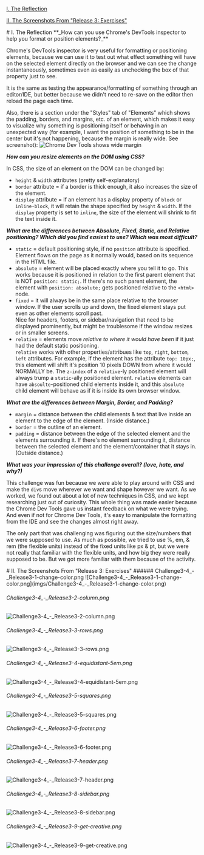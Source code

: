 [I. The Reflection](#reflection)

[II. The Screenshots From "Release 3: Exercises"](#screenshots)

<a name="reflection">
# I. The Reflection
</a>
**_How can you use Chrome's DevTools inspector to help you 
format or position elements?_**

Chrome's DevTools inspector is very useful for formatting 
or positioning elements, because we can use it to test 
out what effect something will have on the selected 
element directly on the browser and we can see the change 
instantaneously, sometimes even as easily as unchecking 
the box of that property just to see.  

It is the same as testing the appearance/formatting of 
something through an editor/IDE, but better because we 
didn't need to re-save on the editor then reload the 
page each time.  

Also, there is a section under the "Styles" tab of "Elements" 
which shows the padding, borders, and margins, etc. of an 
element, which makes it easy to visualize why something is 
positioning itself or behaving in an unexpected way (for 
example, I want the position of something to be in the 
center but it's not happening, because the margin is really 
wide.  See screenshot): 
![Chrome Dev Tools shows wide margin](imgs/chrome-dev-tool.png)

**_How can you resize elements on the DOM using CSS?_**

In CSS, the size of an element on the DOM can be changed by:
* `height` & `width` attributes (pretty self-explanatory)
* `border` attribute = if a border is thick enough, it also 
    increases the size of the element.  
* `display` attribute = if an element has a display 
    property of `block` or `inline-block`, it will retain 
    the shape specified by `height` & `width`.  If the 
    `display` property is set to `inline`, the size of the 
    element will shrink to fit the text inside it.  

**_What are the differences between Absolute, Fixed, Static, and 
Relative positioning? Which did you find easiest to use? Which was 
most difficult?_**

* `static` = default positioning style, if no `position` 
attribute is specified.  Element flows on the page as it 
normally would, based on its sequence in the HTML file.  
* `absolute` = element will be placed exactly where you tell 
it to go.  This works because it is positioned in relation to 
the first parent element that is NOT `position: static;`. If 
there's no such parent element, the element with 
`position: absolute;` gets positioned relative to the 
`<html>` node.  
* `fixed` = it will always be in the same place relative to 
the browser window.  If the user scrolls up and down, the 
fixed element stays put even as other elements scroll past.  
Nice for headers, footers, or sidebar/navigation that need 
to be displayed prominently, but might be troublesome if the 
window resizes or in smaller screens.  
* `relative` = elements move _relative to where it would have 
been_ if it just had the default static positioning.  
`relative` works with other properties/attribues like 
`top`, `right`, `bottom`, `left` attributes.  For example, if 
the element has the attribute `top: 10px;`, this element will 
shift it's position 10 pixels DOWN from where it would NORMALLY 
be.  The `z-index` of a `relative`-ly positioned element will 
always trump a `static`-ally positioned element.  `relative` 
elements can have `absoulte`-positioned child elements inside 
it, and this `absolute` child element will behave as if it is 
inside its own browser window.  

**_What are the differences between Margin, Border, and Padding?_**

* `margin` = distance between the child elements & text that 
live inside an element to the edge of the element.  (Inside 
distance.)  
* `border` = the outline of an element.  
* `padding` = distance between the edge of the selected element 
and the elements surrounding it.  If there's no element 
surrounding it, distance between the selected element and the 
element/container that it stays in.  (Outside distance.)  

**_What was your impression of this challenge overall? (love, 
hate, and why?)_**

This challenge was fun because we were able to play around 
with CSS and make the `div`s move wherever we want and shape 
however we want.  As we worked, we found out about a lot of new 
techniques in CSS, and we kept researching just out of 
curiosity.  This whole thing was made easier because the Chrome 
Dev Tools gave us instant feedback on what we were trying.  And 
even if not for Chrome Dev Tools, it's easy to manipulate the 
formatting from the IDE and see the changes almost right away.  

The only part that was challenging was figuring out the 
size/numbers that we were supposed to use.  As much as possible, 
we tried to use %, em, & rem (the flexible units) instead of the 
fixed units like px & pt, but we were not really that familiar 
with the flexible units, and how big they were really supposed 
to be.  But we got more familiar with them because of the activity.  

<a name="screenshots">
# II. The Screenshots From "Release 3: Exercises"
</a>
###### Challenge3-4_-_Release3-1-change-color.png
![Challenge3-4_-_Release3-1-change-color.png](imgs/Challenge3-4_-_Release3-1-change-color.png)

###### Challenge3-4_-_Release3-2-column.png
![Challenge3-4_-_Release3-2-column.png](imgs/Challenge3-4_-_Release3-2-column.png)

###### Challenge3-4_-_Release3-3-rows.png
![Challenge3-4_-_Release3-3-rows.png](imgs/Challenge3-4_-_Release3-3-rows.png)

###### Challenge3-4_-_Release3-4-equidistant-5em.png
![Challenge3-4_-_Release3-4-equidistant-5em.png](imgs/Challenge3-4_-_Release3-4-equidistant-5em.png)

###### Challenge3-4_-_Release3-5-squares.png
![Challenge3-4_-_Release3-5-squares.png](imgs/Challenge3-4_-_Release3-5-squares.png)

###### Challenge3-4_-_Release3-6-footer.png
![Challenge3-4_-_Release3-6-footer.png](imgs/Challenge3-4_-_Release3-6-footer.png)

###### Challenge3-4_-_Release3-7-header.png
![Challenge3-4_-_Release3-7-header.png](imgs/Challenge3-4_-_Release3-7-header.png)

###### Challenge3-4_-_Release3-8-sidebar.png
![Challenge3-4_-_Release3-8-sidebar.png](imgs/Challenge3-4_-_Release3-8-sidebar.png)

###### Challenge3-4_-_Release3-9-get-creative.png
![Challenge3-4_-_Release3-9-get-creative.png](imgs/Challenge3-4_-_Release3-9-get-creative.png)
